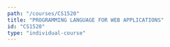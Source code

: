 ```yaml
---
path: "/courses/CS1520"
title: "PROGRAMMING LANGUAGE FOR WEB APPLICATIONS"
id: "CS1520"
type: "individual-course"
---
```

